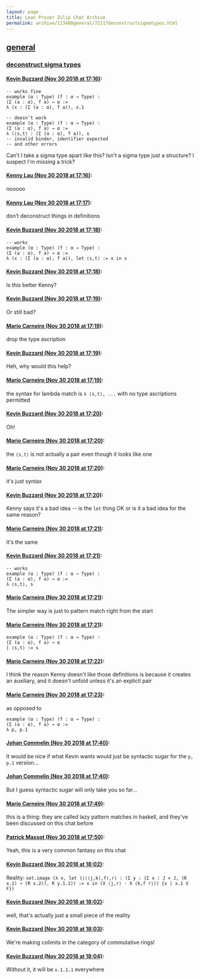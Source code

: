 ```yaml
---
layout: page
title: Lean Prover Zulip Chat Archive 
permalink: archive/113488general/72117deconstructsigmatypes.html
---
```


## [general](index.html)
### [deconstruct sigma types](72117deconstructsigmatypes.html)

#### [Kevin Buzzard (Nov 30 2018 at 17:16)](https://leanprover.zulipchat.com/#narrow/stream/113488-general/topic/deconstruct%20sigma%20types/near/148871250):
```lean
-- works fine
example (α : Type) (f : α → Type) :
(Σ (a : α), f a) → α :=
λ (x : (Σ (a : α), f a)), x.1

-- doesn't work
example (α : Type) (f : α → Type) :
(Σ (a : α), f a) → α :=
λ (⟨s,t⟩ : (Σ (a : α), f a)), s
-- invalid binder, identifier expected
-- and other errors
```

Can't I take a sigma type apart like this? Isn't a sigma type just a structure? I suspect I'm missing a trick?

#### [Kenny Lau (Nov 30 2018 at 17:16)](https://leanprover.zulipchat.com/#narrow/stream/113488-general/topic/deconstruct%20sigma%20types/near/148871337):
nooooo

#### [Kenny Lau (Nov 30 2018 at 17:17)](https://leanprover.zulipchat.com/#narrow/stream/113488-general/topic/deconstruct%20sigma%20types/near/148871343):
don’t deconstruct things in definitions

#### [Kevin Buzzard (Nov 30 2018 at 17:18)](https://leanprover.zulipchat.com/#narrow/stream/113488-general/topic/deconstruct%20sigma%20types/near/148871461):
```lean
-- works
example (α : Type) (f : α → Type) :
(Σ (a : α), f a) → α :=
λ (x : (Σ (a : α), f a)), let ⟨s,t⟩ := x in s
```

#### [Kevin Buzzard (Nov 30 2018 at 17:18)](https://leanprover.zulipchat.com/#narrow/stream/113488-general/topic/deconstruct%20sigma%20types/near/148871469):
Is this better Kenny?

#### [Kevin Buzzard (Nov 30 2018 at 17:19)](https://leanprover.zulipchat.com/#narrow/stream/113488-general/topic/deconstruct%20sigma%20types/near/148871480):
Or still bad?

#### [Mario Carneiro (Nov 30 2018 at 17:19)](https://leanprover.zulipchat.com/#narrow/stream/113488-general/topic/deconstruct%20sigma%20types/near/148871492):
drop the type ascription

#### [Kevin Buzzard (Nov 30 2018 at 17:19)](https://leanprover.zulipchat.com/#narrow/stream/113488-general/topic/deconstruct%20sigma%20types/near/148871506):
Heh, why would this help?

#### [Mario Carneiro (Nov 30 2018 at 17:19)](https://leanprover.zulipchat.com/#narrow/stream/113488-general/topic/deconstruct%20sigma%20types/near/148871515):
the syntax for lambda match is `λ ⟨s,t⟩, ...` with no type ascriptions permitted

#### [Kevin Buzzard (Nov 30 2018 at 17:20)](https://leanprover.zulipchat.com/#narrow/stream/113488-general/topic/deconstruct%20sigma%20types/near/148871569):
Oh!

#### [Mario Carneiro (Nov 30 2018 at 17:20)](https://leanprover.zulipchat.com/#narrow/stream/113488-general/topic/deconstruct%20sigma%20types/near/148871573):
the `⟨s,t⟩` is not actually a pair even though it looks like one

#### [Mario Carneiro (Nov 30 2018 at 17:20)](https://leanprover.zulipchat.com/#narrow/stream/113488-general/topic/deconstruct%20sigma%20types/near/148871577):
it's just syntax

#### [Kevin Buzzard (Nov 30 2018 at 17:20)](https://leanprover.zulipchat.com/#narrow/stream/113488-general/topic/deconstruct%20sigma%20types/near/148871593):
Kenny says it's a bad idea -- is the `let` thing OK or is it a bad idea for the same reason?

#### [Mario Carneiro (Nov 30 2018 at 17:21)](https://leanprover.zulipchat.com/#narrow/stream/113488-general/topic/deconstruct%20sigma%20types/near/148871607):
it's the same

#### [Kevin Buzzard (Nov 30 2018 at 17:21)](https://leanprover.zulipchat.com/#narrow/stream/113488-general/topic/deconstruct%20sigma%20types/near/148871621):
```lean
-- works
example (α : Type) (f : α → Type) :
(Σ (a : α), f a) → α :=
λ ⟨s,t⟩, s
```

#### [Mario Carneiro (Nov 30 2018 at 17:21)](https://leanprover.zulipchat.com/#narrow/stream/113488-general/topic/deconstruct%20sigma%20types/near/148871638):
The simpler way is just to pattern match right from the start

#### [Mario Carneiro (Nov 30 2018 at 17:21)](https://leanprover.zulipchat.com/#narrow/stream/113488-general/topic/deconstruct%20sigma%20types/near/148871648):
```lean
example (α : Type) (f : α → Type) :
(Σ (a : α), f a) → α
| ⟨s,t⟩ := s
```

#### [Mario Carneiro (Nov 30 2018 at 17:22)](https://leanprover.zulipchat.com/#narrow/stream/113488-general/topic/deconstruct%20sigma%20types/near/148871724):
I think the reason Kenny doesn't like those definitions is because it creates an auxiliary, and it doesn't unfold unless it's an explicit pair

#### [Mario Carneiro (Nov 30 2018 at 17:23)](https://leanprover.zulipchat.com/#narrow/stream/113488-general/topic/deconstruct%20sigma%20types/near/148871743):
as opposed to
```lean
example (α : Type) (f : α → Type) :
(Σ (a : α), f a) → α :=
λ p, p.1
```

#### [Johan Commelin (Nov 30 2018 at 17:40)](https://leanprover.zulipchat.com/#narrow/stream/113488-general/topic/deconstruct%20sigma%20types/near/148872806):
It would be nice if what Kevin wants would just be syntactic sugar for the `p, p.1` version...

#### [Johan Commelin (Nov 30 2018 at 17:40)](https://leanprover.zulipchat.com/#narrow/stream/113488-general/topic/deconstruct%20sigma%20types/near/148872834):
But I guess syntactic sugar will only take you so far...

#### [Mario Carneiro (Nov 30 2018 at 17:49)](https://leanprover.zulipchat.com/#narrow/stream/113488-general/topic/deconstruct%20sigma%20types/near/148873306):
this is a thing: they are called lazy pattern matches in haskell, and they've been discussed on this chat before

#### [Patrick Massot (Nov 30 2018 at 17:50)](https://leanprover.zulipchat.com/#narrow/stream/113488-general/topic/deconstruct%20sigma%20types/near/148873412):
Yeah, this is a very common fantasy on this chat

#### [Kevin Buzzard (Nov 30 2018 at 18:02)](https://leanprover.zulipchat.com/#narrow/stream/113488-general/topic/deconstruct%20sigma%20types/near/148874206):
Reality: `set.image (λ x, let (⟨⟨⟨j,k⟩,f⟩,r⟩ : (Σ y : (Σ x : J × J, (R x.1) → (R x.2)), R y.1.1)) := x in
      (X ⟨j,r⟩ - X ⟨k,f r⟩)) {x | x.1 ∈ F})`

#### [Kevin Buzzard (Nov 30 2018 at 18:02)](https://leanprover.zulipchat.com/#narrow/stream/113488-general/topic/deconstruct%20sigma%20types/near/148874226):
well, that's actually just a small piece of the reality

#### [Kevin Buzzard (Nov 30 2018 at 18:03)](https://leanprover.zulipchat.com/#narrow/stream/113488-general/topic/deconstruct%20sigma%20types/near/148874243):
We're making colimits in the category of commutative rings!

#### [Kevin Buzzard (Nov 30 2018 at 18:04)](https://leanprover.zulipchat.com/#narrow/stream/113488-general/topic/deconstruct%20sigma%20types/near/148874306):
Without it, it will be `x.1.1.1` everywhere

